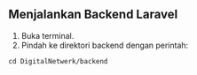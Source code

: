 ## Menjalankan Backend Laravel

1. Buka terminal.
2. Pindah ke direktori backend dengan perintah:

```console
cd DigitalNetwerk/backend
```